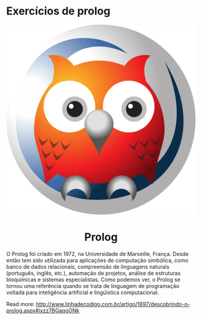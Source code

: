 # Exercícios de prolog

<div align='center'>
  <img src="./assets/swi-prolog.svg">
  <h1>Prolog</h1>
</div>

O Prolog foi criado em 1972, na Universidade de Marseille, França. Desde então tem sido utilizada para aplicações de computação simbólica, como banco de dados relacionais, compreensão de linguagens naturais (português, inglês, etc.), automação de projetos, análise de estruturas bioquímicas e sistemas especialistas. Como podemos ver, o Prolog se tornou uma referência quando se trata de linguagem de programação voltada para inteligência artificial e lingüística computacional.

Read more: http://www.linhadecodigo.com.br/artigo/1697/descobrindo-o-prolog.aspx#ixzz7BGaqoONk
